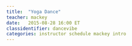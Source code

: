 ```yaml
---
title:  "Yoga Dance"
teacher: mackey
date:   2015-08-28 16:00 ET
classidentifier: dancevibe
categories: instructor schedule mackey intro
---
```

